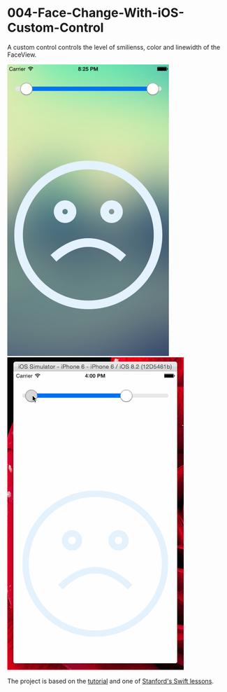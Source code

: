# 004-Face-Change-With-iOS-Custom-Control
A custom control controls the level of smilienss, color and linewidth of the FaceView.

![Snapshot 1](https://github.com/vidaaudrey/004-Face-Change-With-iOS-Custom-Control/blob/master/_Snapshot/snapshot.png)
![Snapshot 2](https://github.com/vidaaudrey/004-Face-Change-With-iOS-Custom-Control/blob/master/_Snapshot/Face-Change.gif)

The project is based on the [tutorial](http://www.raywenderlich.com/76433/how-to-make-a-custom-control-swift) and one of [Stanford's Swift lessons](https://itunes.apple.com/us/course/developing-ios-8-apps-swift/id961180099). 